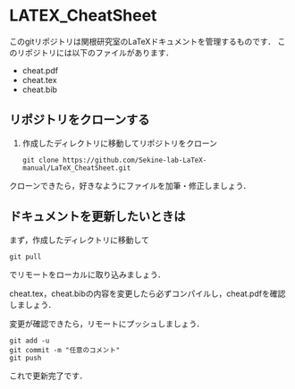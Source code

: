 # LATEX_CheatSheet

このgitリポジトリは関根研究室のLaTeXドキュメントを管理するものです．
このリポジトリには以下のファイルがあります．

- cheat.pdf
- cheat.tex
- cheat.bib

## リポジトリをクローンする


1. 作成したディレクトリに移動してリポジトリをクローン
    ```
    git clone https://github.com/Sekine-lab-LaTeX-manual/LaTeX_CheatSheet.git
    ```

クローンできたら，好きなようにファイルを加筆・修正しましょう．

## ドキュメントを更新したいときは

まず，作成したディレクトリに移動して
```
git pull
```
でリモートをローカルに取り込みましょう．

cheat.tex，cheat.bibの内容を変更したら必ずコンパイルし，cheat.pdfを確認しましょう．

変更が確認できたら，リモートにプッシュしましょう．
```
git add -u
git commit -m "任意のコメント"
git push
```
これで更新完了です．